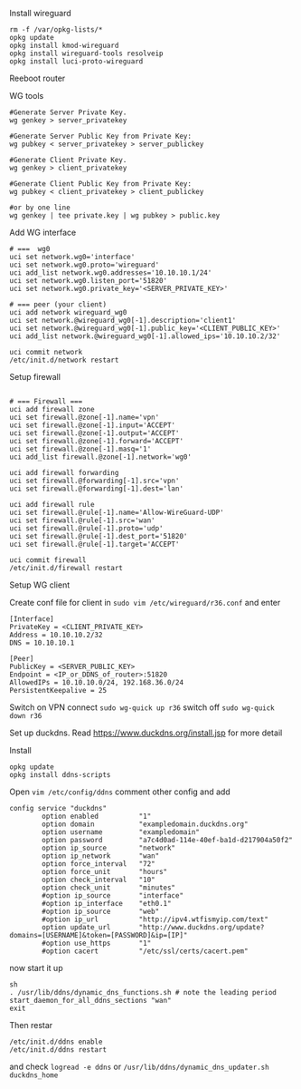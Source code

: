 Install wireguard
```
rm -f /var/opkg-lists/*
opkg update
opkg install kmod-wireguard
opkg install wireguard-tools resolveip
opkg install luci-proto-wireguard
```
Reeboot router

WG tools

```
#Generate Server Private Key.
wg genkey > server_privatekey

#Generate Server Public Key from Private Key:
wg pubkey < server_privatekey > server_publickey

#Generate Client Private Key.
wg genkey > client_privatekey

#Generate Client Public Key from Private Key:
wg pubkey < client_privatekey > client_publickey

#or by one line
wg genkey | tee private.key | wg pubkey > public.key
```

Add WG interface
```
# ===  wg0
uci set network.wg0='interface'
uci set network.wg0.proto='wireguard'
uci add_list network.wg0.addresses='10.10.10.1/24'
uci set network.wg0.listen_port='51820'
uci set network.wg0.private_key='<SERVER_PRIVATE_KEY>'

# === peer (your client)
uci add network wireguard_wg0
uci set network.@wireguard_wg0[-1].description='client1'
uci set network.@wireguard_wg0[-1].public_key='<CLIENT_PUBLIC_KEY>'
uci add_list network.@wireguard_wg0[-1].allowed_ips='10.10.10.2/32'

uci commit network
/etc/init.d/network restart
```
Setup firewall

```

# === Firewall ===
uci add firewall zone
uci set firewall.@zone[-1].name='vpn'
uci set firewall.@zone[-1].input='ACCEPT'
uci set firewall.@zone[-1].output='ACCEPT'
uci set firewall.@zone[-1].forward='ACCEPT'
uci set firewall.@zone[-1].masq='1'
uci add_list firewall.@zone[-1].network='wg0'

uci add firewall forwarding
uci set firewall.@forwarding[-1].src='vpn'
uci set firewall.@forwarding[-1].dest='lan'

uci add firewall rule
uci set firewall.@rule[-1].name='Allow-WireGuard-UDP'
uci set firewall.@rule[-1].src='wan'
uci set firewall.@rule[-1].proto='udp'
uci set firewall.@rule[-1].dest_port='51820'
uci set firewall.@rule[-1].target='ACCEPT'

uci commit firewall
/etc/init.d/firewall restart
```
Setup WG client

Create conf file for client in `sudo vim /etc/wireguard/r36.conf` and enter
```
[Interface]
PrivateKey = <CLIENT_PRIVATE_KEY>
Address = 10.10.10.2/32
DNS = 10.10.10.1

[Peer]
PublicKey = <SERVER_PUBLIC_KEY>
Endpoint = <IP_or_DDNS_of_router>:51820
AllowedIPs = 10.10.10.0/24, 192.168.36.0/24
PersistentKeepalive = 25
```
Switch on VPN connect `sudo wg-quick up r36` switch off `sudo wg-quick down r36`

Set up duckdns. Read https://www.duckdns.org/install.jsp for more detail

Install
```
opkg update
opkg install ddns-scripts
```
Open `vim /etc/config/ddns` comment other config and add
```
config service "duckdns"
        option enabled          "1"
        option domain           "exampledomain.duckdns.org"
        option username         "exampledomain"
        option password         "a7c4d0ad-114e-40ef-ba1d-d217904a50f2"
        option ip_source        "network"
        option ip_network       "wan"
        option force_interval   "72"
        option force_unit       "hours"
        option check_interval   "10"
        option check_unit       "minutes"
        #option ip_source       "interface"
        #option ip_interface    "eth0.1"
        #option ip_source       "web"
        #option ip_url          "http://ipv4.wtfismyip.com/text"
        option update_url       "http://www.duckdns.org/update?domains=[USERNAME]&token=[PASSWORD]&ip=[IP]"
        #option use_https       "1"
        #option cacert          "/etc/ssl/certs/cacert.pem"
```
now start it up
```
sh
. /usr/lib/ddns/dynamic_dns_functions.sh # note the leading period
start_daemon_for_all_ddns_sections "wan"
exit
```
Then restar 
```
/etc/init.d/ddns enable
/etc/init.d/ddns restart
```
and check `logread -e ddns` or `/usr/lib/ddns/dynamic_dns_updater.sh duckdns_home`

